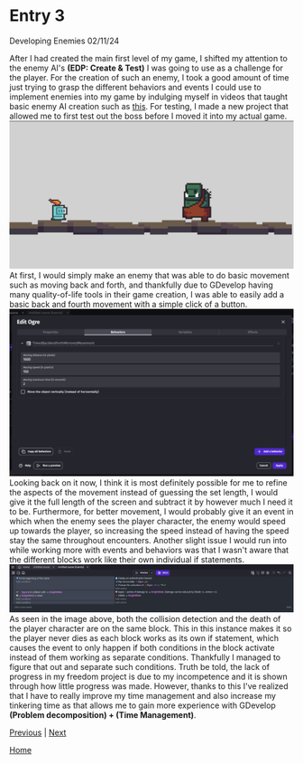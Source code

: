 # Entry 3
Developing Enemies 02/11/24

After I had created the main first level of my game, I shifted my attention to the enemy AI's **(EDP: Create & Test)** I was going to use as a challenge for the player. For the creation of such an enemy, I took a good amount of time just trying to grasp the different behaviors and events I could use to implement enemies into my game by indulging myself in videos that taught basic enemy AI creation such as [this](https://www.youtube.com/watch?v=0aGBYsrGwm0). For testing, I made a new project that allowed me to first test out the boss before I moved it into my actual game.
![image1](../image/blog3img1.png)
At first, I would simply make an enemy that was able to do basic movement such as moving back and forth, and thankfully due to GDevelop having many quality-of-life tools in their game creation, I was able to easily add a basic back and fourth movement with a simple click of a button.
![image2](../image/blog3img2.png)
Looking back on it now, I think it is most definitely possible for me to refine the aspects of the movement instead of guessing the set length, I would give it the full length of the screen and subtract it by however much I need it to be. Furthermore, for better movement, I would probably give it an event in which when the enemy sees the player character, the enemy would speed up towards the player, so increasing the speed instead of having the speed stay the same throughout encounters. Another slight issue I would run into while working more with events and behaviors was that I wasn't aware that the different blocks work like their own individual if statements.
![image1](../image/blog3img3.png)
As seen in the image above, both the collision detection and the death of the player character are on the same block. This in this instance makes it so the player never dies as each block works as its own if statement, which causes the event to only happen if both conditions in the block activate instead of them working as separate conditions. Thankfully I managed to figure that out and separate such conditions. Truth be told, the lack of progress in my freedom project is due to my incompetence and it is shown through how little progress was made. However, thanks to this I've realized that I have to really improve my time management and also increase my tinkering time as that allows me to gain more experience with GDevelop **(Problem decomposition) + (Time Management)**.

[Previous](entry02.md) | [Next](entry04.md)

[Home](../README.md)
